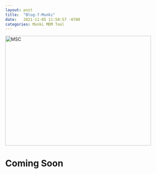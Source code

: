 ```yaml
---
layout: post
title:  "Blog-7-Munki"
date:   2021-11-05 11:58:57 -0700
categories: Munki MDM Tool
---
```


<img src="http://www.amsys.co.uk/wp-content/uploads/munki-admin-packages-java.png" alt="MSC" width="460" height="345">



<h1>Coming Soon</h1>

